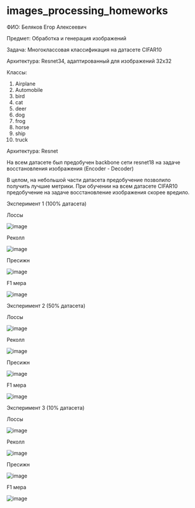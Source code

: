 # images_processing_homeworks

ФИО: Беляков Егор Алексеевич

Предмет: Обработка и генерация изображений

Задача: Многоклассовая классификация на датасете CIFAR10

Архитектура: Resnet34, адаптированный для изображений 32x32

Классы:

1. Airplane
2. Automobile
3. bird
4. cat
5. deer
6. dog
7. frog
8. horse
9. ship
10. truck

Архитектура: Resnet

На всем датасете был предобучен backbone сети resnet18 на задаче восстановления изображения (Encoder - Decoder)

В целом, на небольшой части датасета предобучение позволило получить лучшие метрики. При обучении на всем датасете CIFAR10 предобучение на задаче восстановление изображения скорее вредило.

Эксперимент 1 (100% датасета)

Лоссы

![image](https://github.com/Egorbl/images_processing_homeworks/assets/83879805/18430748-40fe-49f4-ba02-c7e2550afd95)

Реколл

![image](https://github.com/Egorbl/images_processing_homeworks/assets/83879805/2aa89eaf-7842-46d2-ba4a-adefaf99aa4f)

Пресижн

![image](https://github.com/Egorbl/images_processing_homeworks/assets/83879805/f93e9914-ddcd-46e8-909d-5eed84c3caa9)

F1 мера

![image](https://github.com/Egorbl/images_processing_homeworks/assets/83879805/a021b2c9-590a-4b2f-8654-0baf5c104935)

Эксперимент 2 (50% датасета)

Лоссы

![image](https://github.com/Egorbl/images_processing_homeworks/assets/83879805/7065fa8b-0d13-47e0-904f-57cceb2b2c57)

Реколл

![image](https://github.com/Egorbl/images_processing_homeworks/assets/83879805/c3c85c70-69d3-48fe-b2f2-24dcc3bc10da)

Пресижн

![image](https://github.com/Egorbl/images_processing_homeworks/assets/83879805/d663c3a5-69d7-411f-99de-b8c4ab94b8bd)

F1 мера

![image](https://github.com/Egorbl/images_processing_homeworks/assets/83879805/d21fe60e-0c7c-4c03-9af9-5938d781e47d)

Эксперимент 3 (10% датасета)

Лоссы

![image](https://github.com/Egorbl/images_processing_homeworks/assets/83879805/3413da25-ba57-4130-b438-dd6b6ebcdd5c)

Реколл

![image](https://github.com/Egorbl/images_processing_homeworks/assets/83879805/26f12592-aefb-471d-8002-e55413f00431)

Пресижн

![image](https://github.com/Egorbl/images_processing_homeworks/assets/83879805/47b10222-8e45-4184-9f1a-24ad825fc212)

F1 мера

![image](https://github.com/Egorbl/images_processing_homeworks/assets/83879805/3eb1c4c2-124d-42d6-9f65-da1532126189)


